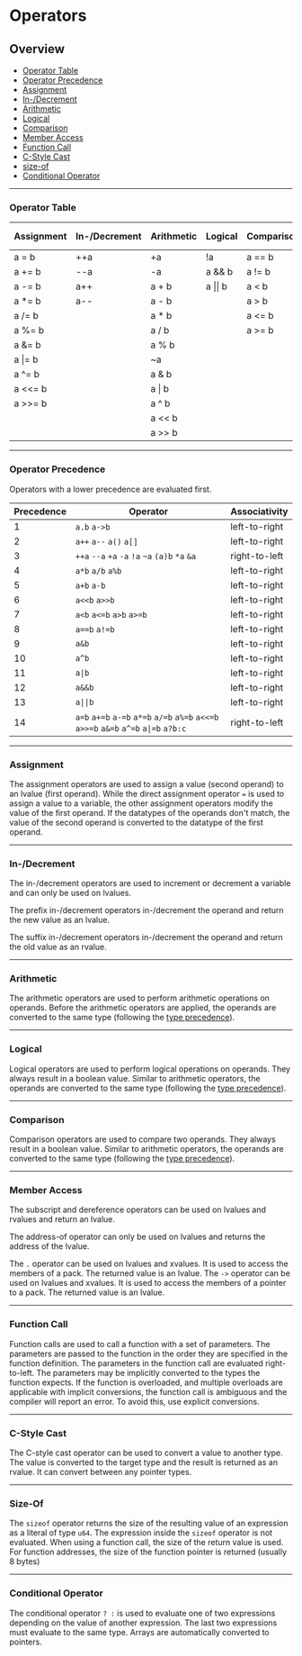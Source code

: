 # Operators

## Overview
 - [Operator Table](#operator-table)
 - [Operator Precedence](#precedence)
 - [Assignment](#assignment)
 - [In-/Decrement](#in-decrement)
 - [Arithmetic](#arithmetic)
 - [Logical](#logical)
 - [Comparison](#comparison)
 - [Member Access](#member-access)
 - [Function Call](#function-call)
 - [C-Style Cast](#c-style-cast)
 - [size-of](#size-of)
 - [Conditional Operator](#conditional-operator)

---

### Operator Table

| Assignment | In-/Decrement | Arithmetic | Logical  | Comparison | Member Access | Other
| ---------- | ------------- | ---------- | -------  | ---------- | ------------- | -----
| a = b      | ++a           | +a         | !a       | a == b     | a[b]          | a(...)
| a += b     | --a           | -a         | a && b   | a != b     | *a            | (a)b
| a -= b     | a++           | a + b      | a \|\| b | a < b      | &a            | sizeof(a)
| a *= b     | a--           | a - b      |          | a > b      | a.b           | a ? b : c
| a /= b     |               | a * b      |          | a <= b     | a->b          |
| a %= b     |               | a / b      |          | a >= b     |               |
| a &= b     |               | a % b      |          |            |               |
| a \|= b    |               | ~a         |          |            |               |
| a ^= b     |               | a & b      |          |            |               |
| a <<= b    |               | a \| b     |          |            |               |
| a >>= b    |               | a ^ b      |          |            |               |
|            |               | a << b     |          |            |               |
|            |               | a >> b     |          |            |               |

---

### Operator Precedence

Operators with a lower precedence are evaluated first.

| Precedence | Operator                                                                               | Associativity
| ---------- | -------------------------------------------------------------------------------------- | -------------
| 1          | `a.b` `a->b`                                                                           | left-to-right
| 2          | `a++` `a--` `a()` `a[]`                                                                | left-to-right
| 3          | `++a` `--a` `+a` `-a` `!a` `~a` `(a)b` `*a` `&a`                                       | right-to-left
| 4          | `a*b` `a/b` `a%b`                                                                      | left-to-right
| 5          | `a+b` `a-b`                                                                            | left-to-right
| 6          | `a<<b` `a>>b`                                                                          | left-to-right
| 7          | `a<b` `a<=b` `a>b` `a>=b`                                                              | left-to-right
| 8          | `a==b` `a!=b`                                                                          | left-to-right
| 9          | `a&b`                                                                                  | left-to-right
| 10         | `a^b`                                                                                  | left-to-right
| 11         | `a\|b`                                                                                 | left-to-right
| 12         | `a&&b`                                                                                 | left-to-right
| 13         | `a\|\|b`                                                                               | left-to-right
| 14         | `a=b` `a+=b` `a-=b` `a*=b` `a/=b` `a%=b` `a<<=b` `a>>=b` `a&=b` `a^=b` `a\|=b` `a?b:c` | right-to-left

---

### Assignment

The assignment operators are used to assign a value (second operand) to an lvalue (first operand).
While the direct assignment operator `=` is used to assign a value to a variable, the other assignment operators modify the value of the first operand.
If the datatypes of the operands don't match, the value of the second operand is converted to the datatype of the first operand.

---

### In-/Decrement

The in-/decrement operators are used to increment or decrement a variable and can only be used on lvalues.

The prefix in-/decrement operators in-/decrement the operand and return the new value as an lvalue.

The suffix in-/decrement operators in-/decrement the operand and return the old value as an rvalue.

---

### Arithmetic

The arithmetic operators are used to perform arithmetic operations on operands.
Before the arithmetic operators are applied, the operands are converted to the same type (following the [type precedence](./expressions.md#type-precedence)).

---

### Logical

Logical operators are used to perform logical operations on operands.
They always result in a boolean value.
Similar to arithmetic operators, the operands are converted to the same type (following the [type precedence](./expressions.md#type-precedence)).

---

### Comparison

Comparison operators are used to compare two operands.
They always result in a boolean value.
Similar to arithmetic operators, the operands are converted to the same type (following the [type precedence](./expressions.md#type-precedence)).

---

### Member Access

The subscript and dereference operators can be used on lvalues and rvalues and return an lvalue.

The address-of operator can only be used on lvalues and returns the address of the lvalue.

The `.` operator can be used on lvalues and xvalues. It is used to access the members of a pack. The returned value is an lvalue.
The `->` operator can be used on lvalues and xvalues. It is used to access the members of a pointer to a pack. The returned value is an lvalue.

---

### Function Call

Function calls are used to call a function with a set of parameters.
The parameters are passed to the function in the order they are specified in the function definition.
The parameters in the function call are evaluated right-to-left.
The parameters may be implicitly converted to the types the function expects.
If the function is overloaded, and multiple overloads are applicable with implicit conversions, the function call is ambiguous and the compiler will report an error. To avoid this, use explicit conversions.

---

### C-Style Cast

The C-style cast operator can be used to convert a value to another type.
The value is converted to the target type and the result is returned as an rvalue.
It can convert between any pointer types.

---

### Size-Of

The `sizeof` operator returns the size of the resulting value of an expression as a literal of type `u64`.
The expression inside the `sizeof` operator is not evaluated.
When using a function call, the size of the return value is used.
For function addresses, the size of the function pointer is returned (usually 8 bytes)

---

### Conditional Operator

The conditional operator `? :` is used to evaluate one of two expressions depending on the value of another expression.
The last two expressions must evaluate to the same type.
Arrays are automatically converted to pointers.